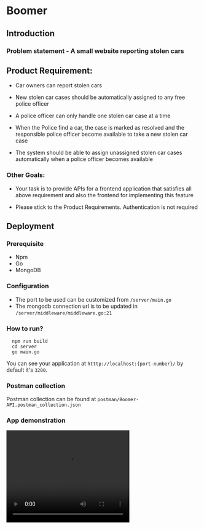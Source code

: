 # Boomer

## Introduction 

### Problem statement - A small website reporting stolen cars


## Product Requirement:

- Car owners can report stolen cars

- New stolen car cases should be automatically assigned to any free police officer

- A police officer can only handle one stolen car case at a time

- When the Police find a car, the case is marked as resolved and the responsible police officer become available to take a new stolen car case

- The system should be able to assign unassigned stolen car cases automatically when a police officer becomes available


### Other Goals:

- Your task is to provide APIs for a frontend application that satisfies all above requirement and also the frontend for implementing this feature

- Please stick to the Product Requirements. Authentication is not required 


## Deployment
### Prerequisite

- Npm
- Go
- MongoDB

### Configuration

- The port to be used can be customized from `/server/main.go`
- The mongodb connection url is to be updated in `/server/middleware/middleware.go:21`

### How to run?

```
  npm run build
  cd server
  go main.go
```

You can see your application at `htttp://localhost:{port-number}/` by default it's `3200`.

### Postman collection

Postman collection can be found at `postman/Boomer-API.postman_collection.json`

### App demonstration
<video width="320" height="240" controls>
  <source src="https://www.loom.com/share/08bf6c62a6a84554ab7c19840f6c7285" type="video/mp4">
</video>